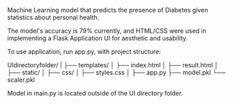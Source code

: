 Machine Learning model that predicts the presence of Diabetes given statistics about personal health. 

The model's accuracy is 79% currently, and HTML/CSS were used in implementing a Flask Application UI for aesthetic
and usability.

To use application, run app.py, with project structure:

UIdirectoryfolder/
|
├── templates/
│   ├── index.html
│   ├── result.html
│
├── static/
│   ├── css/
│       ├── styles.css
│
├── app.py
├── model.pkl
└── scaler.pkl


Model in main.py is located outside of the UI directory folder.

